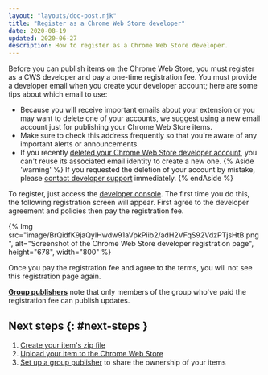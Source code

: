 ```yaml
---
layout: "layouts/doc-post.njk"
title: "Register as a Chrome Web Store developer"
date: 2020-08-19
updated: 2020-06-27
description: How to register as a Chrome Web Store developer.
---
```


Before you can publish items on the Chrome Web Store, you must register as a CWS developer and pay a
one-time registration fee. You must provide a developer email when you create your developer
account; here are some tips about which email to use:

* Because you will receive important emails about your extension or you may want to delete one of your accounts, we suggest using a new email account just for publishing your Chrome Web Store items. 
* Make sure to check this address frequently so that you're aware of any important alerts or
  announcements.
* If you recently [deleted your Chrome Web Store developer account][1], you can't reuse its associated
  email identity to create a new one. 
  {% Aside 'warning' %}
  If you requested the deletion of your account by mistake, please [contact developer support][2]
  immediately.
  {% endAside %}

To register, just access the [developer console][3]. The first time you do this, the following registration screen will appear. First agree to the developer agreement and policies then pay the registration fee.

{% Img src="image/BrQidfK9jaQyIHwdw91aVpkPiib2/adH2VFqS92VdzPTjsHtB.png", 
       alt="Screenshot of the Chrome Web Store developer registration page", height="678", width="800" %}

Once you pay the registration fee and agree to the terms, you will not see this registration page again.

<div class="aside aside--note"><a href="/docs/webstore/group-publishers/"><strong>Group publishers</strong></a> note that only members of the group who've paid the registration fee can publish updates.</div>

## Next steps {: #next-steps }

1.  [Create your item's zip file][4]
2.  [Upload your item to the Chrome Web  Store][5]
3.  [Set up a group publisher][6] to share the ownership of your items

[1]: /docs/webstore/account-deletion/
[2]: https://support.google.com/chrome_webstore/contact/one_stop_support
[3]: https://chrome.google.com/webstore/devconsole
[4]: /docs/webstore/publish/#create-your-items-zip-file
[5]: /docs/webstore/publish/#upload-your-item
[6]: /docs/webstore/group-publishers/

